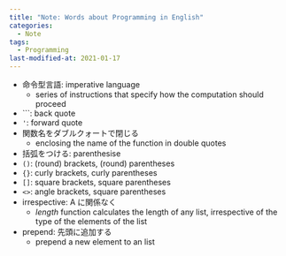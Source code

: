 ```yaml
---
title: "Note: Words about Programming in English"
categories:
  - Note
tags:
  - Programming
last-modified-at: 2021-01-17
---
```


- 命令型言語: imperative language
  - series of instructions that specify how the computation should proceed
- `\``: back quote
- `'`: forward quote
- 関数名をダブルクォートで閉じる
  - enclosing the name of the function in double quotes
- 括弧をつける: parenthesise
- `()`: (round) brackets, (round) parentheses
- `{}`: curly brackets, curly parentheses
- `[]`: square brackets, square parentheses
- `<>`: angle brackets, square parentheses
- irrespective: A に関係なく
  - *length* function calculates the length of any list, irrespective of the type of the elements of the list
- prepend: 先頭に追加する
  - prepend a new element to an list